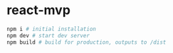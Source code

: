 # react-mvp

```sh
npm i # initial installation
npm dev # start dev server
npm build # build for production, outputs to /dist
```
